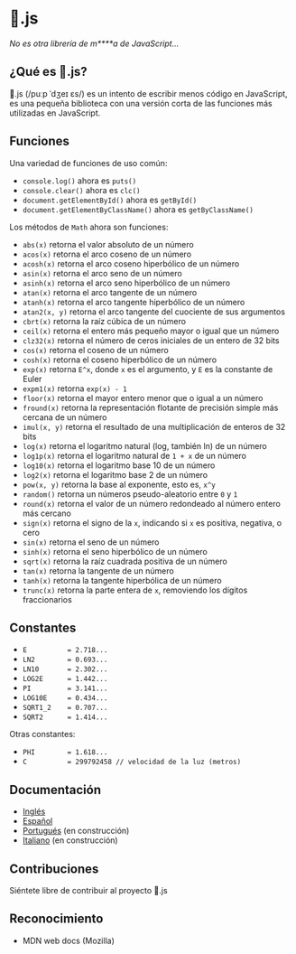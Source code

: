 # 💩.js
*No es otra librería de m\*\*\*\*a de JavaScript...*

## ¿Qué es 💩.js?
💩.js (/puːp ˈdʒeɪ ɛs/) es un intento de escribir menos código en JavaScript, es una pequeña biblioteca con una versión corta de las funciones más utilizadas en JavaScript.

## Funciones
Una variedad de funciones de uso común:
- ```console.log()``` ahora es ```puts()```
- ```console.clear()``` ahora es ```clc()```
- ```document.getElementById()``` ahora es ```getById()```
- ```document.getElementByClassName()``` ahora es ```getByClassName()```

Los métodos de ```Math``` ahora son funciones:
- ```abs(x)``` retorna el valor absoluto de un número
- ```acos(x)``` retorna el arco coseno de un número
- ```acosh(x)``` retorna el arco coseno hiperbólico de un número
- ```asin(x)``` retorna el arco seno de un número
- ```asinh(x)``` retorna el arco seno hiperbólico de un número
- ```atan(x)``` retorna el arco tangente de un número
- ```atanh(x)``` retorna el arco tangente hiperbólico de un número
- ```atan2(x, y)``` retorna el arco tangente del cuociente de sus argumentos
- ```cbrt(x)``` retorna la raíz cúbica de un número
- ```ceil(x)``` retorna el entero más pequeño mayor o igual que un número
- ```clz32(x)``` retorna el número de ceros iniciales de un entero de 32 bits
- ```cos(x)``` retorna el coseno de un número
- ```cosh(x)``` retorna el coseno hiperbólico de un número
- ```exp(x)``` retorna ```E^x```, donde ```x``` es el argumento, y ```E``` es la constante de Euler
- ```expm1(x)``` retorna ```exp(x) - 1```
- ```floor(x)``` retorna el mayor entero menor que o igual a un número
- ```fround(x)``` retorna la representación flotante de precisión simple más cercana de un número
- ```imul(x, y)``` retorna el resultado de una multiplicación de enteros de 32 bits
- ```log(x)``` retorna el logaritmo natural (log, también ln) de un número
- ```log1p(x)``` retorna el logaritmo natural de ```1 + x``` de un número
- ```log10(x)``` retorna el logaritmo base 10 de un número
- ```log2(x)``` retorna el logaritmo base 2 de un número
- ```pow(x, y)``` retorna la base al exponente, esto es, ```x^y```
- ```random()``` retorna un números pseudo-aleatorio entre ```0``` y ```1```
- ```round(x)``` retorna el valor de un número redondeado al número entero más cercano
- ```sign(x)``` retorna el signo de la ```x```, indicando si ```x``` es positiva, negativa, o cero
- ```sin(x)``` retorna el seno de un número
- ```sinh(x)``` retorna el seno hiperbólico de un número
- ```sqrt(x)``` retorna la raíz cuadrada positiva de un número
- ```tan(x)``` retorna la tangente de un número
- ```tanh(x)``` retorna la tangente hiperbólica de un número
- ```trunc(x)``` retorna la parte entera de ```x```, removiendo los dígitos fraccionarios

## Constantes
- ```E 			= 2.718...```
- ```LN2 		= 0.693...```
- ```LN10 		= 2.302...```
- ```LOG2E 		= 1.442...```
- ```PI 		= 3.141...```
- ```LOG10E 	= 0.434...```
- ```SQRT1_2 	= 0.707...```
- ```SQRT2 		= 1.414...```

Otras constantes:
- ```PHI		= 1.618...```
- ```C			= 299792458 // velocidad de la luz (metros)```

## Documentación
- [Inglés](https://github.com/memburg/Poop)
- [Español](https://github.com/memburg/Poop/tree/master/docs/es)
- [Portugués](https://github.com/memburg/Poop/tree/master/docs/pt) (en construcción)
- [Italiano](https://github.com/memburg/Poop/tree/master/docs/it) (en construcción)

## Contribuciones
Siéntete libre de contribuir al proyecto 💩.js

## Reconocimiento
- MDN web docs (Mozilla)
